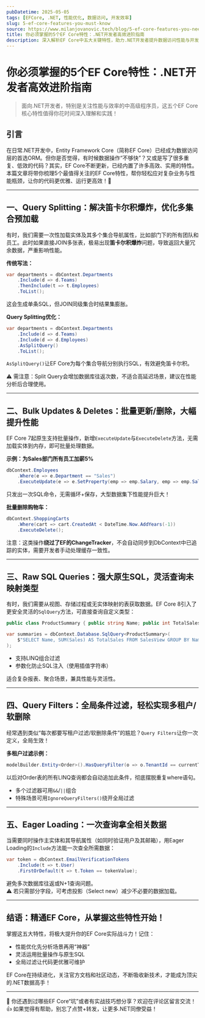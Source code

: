 ```yaml
---
pubDatetime: 2025-05-05
tags: [EFCore, .NET, 性能优化, 数据访问, 开发效率]
slug: 5-ef-core-features-you-must-know
source: https://www.milanjovanovic.tech/blog/5-ef-core-features-you-need-to-know?utm_source=X&utm_medium=social&utm_campaign=05.05.2025
title: 你必须掌握的5个EF Core特性：.NET开发者高效进阶指南
description: 深入解析EF Core中五大关键特性，助力.NET开发者提升数据访问性能与开发效率，解决日常开发痛点，迈向中高级工程师进阶。
---
```


# 你必须掌握的5个EF Core特性：.NET开发者高效进阶指南

> 面向.NET开发者，特别是关注性能与效率的中高级程序员，这五个EF Core核心特性值得你花时间深入理解和实践！

## 引言

在日常.NET开发中，Entity Framework Core（简称EF Core）已经成为数据访问层的首选ORM。但你是否觉得，有时候数据操作“不够快”？又或是写了很多重复、低效的代码？其实，EF Core不断更新，已经内置了许多高效、实用的特性。  
本篇文章将带你梳理5个最值得关注的EF Core特性，帮你轻松应对复杂业务与性能瓶颈，让你的代码更优雅、运行更高效！🚀

---

## 一、Query Splitting：解决笛卡尔积爆炸，优化多集合预加载

有时，我们需要一次性加载实体及其多个集合导航属性，比如部门下的所有团队和员工。此时如果直接JOIN多张表，极易出现**笛卡尔积爆炸**问题，导致返回大量冗余数据，严重影响性能。

**传统写法：**

```csharp
var departments = dbContext.Departments
    .Include(d => d.Teams)
    .ThenInclude(t => t.Employees)
    .ToList();
```

这会生成单条SQL，但JOIN同级集合时结果集膨胀。

**Query Splitting优化：**

```csharp
var departments = dbContext.Departments
    .Include(d => d.Teams)
    .Include(d => d.Employees)
    .AsSplitQuery()
    .ToList();
```

`AsSplitQuery()`让EF Core为每个集合导航分别执行SQL，有效避免笛卡尔积。

⚠️ 需注意：Split Query会增加数据库往返次数，不适合高延迟场景，建议在性能分析后合理使用。

---

## 二、Bulk Updates & Deletes：批量更新/删除，大幅提升性能

EF Core 7起原生支持批量操作，新增`ExecuteUpdate`与`ExecuteDelete`方法，无需加载实体到内存，即可批量处理数据。

**示例：为Sales部门所有员工加薪5%**

```csharp
dbContext.Employees
    .Where(e => e.Department == "Sales")
    .ExecuteUpdate(e => e.SetProperty(emp => emp.Salary, emp => emp.Salary * 1.05));
```

只发出一次SQL命令，无需循环+保存，大型数据集下性能提升巨大！

**批量删除购物车：**

```csharp
dbContext.ShoppingCarts
    .Where(cart => cart.CreatedAt < DateTime.Now.AddYears(-1))
    .ExecuteDelete();
```

注意：这类操作**绕过了EF的ChangeTracker**，不会自动同步到DbContext中已追踪的实体，需要开发者手动处理缓存一致性。

---

## 三、Raw SQL Queries：强大原生SQL，灵活查询未映射类型

有时，我们需要从视图、存储过程或无实体映射的表获取数据。EF Core 8引入了更安全灵活的`SqlQuery`方法，可直接查询自定义类型：

```csharp
public class ProductSummary { public string Name; public int TotalSales; }

var summaries = dbContext.Database.SqlQuery<ProductSummary>(
    $"SELECT Name, SUM(Sales) AS TotalSales FROM SalesView GROUP BY Name"
);
```

- 支持LINQ组合过滤
- 参数化防止SQL注入（使用插值字符串）

适合复杂报表、聚合场景，兼具性能与灵活性。

---

## 四、Query Filters：全局条件过滤，轻松实现多租户/软删除

经常遇到类似“每次都要写租户过滤/软删除条件”的尴尬？`Query Filters`让你一次定义，全局生效！

**多租户过滤示例：**

```csharp
modelBuilder.Entity<Order>().HasQueryFilter(o => o.TenantId == currentTenantId);
```

以后对Order表的所有LINQ查询都会自动追加此条件，彻底摆脱重复where语句。

- 多个过滤器可用`&&`/`||`组合
- 特殊场景可用`IgnoreQueryFilters()`绕开全局过滤

---

## 五、Eager Loading：一次查询拿全相关数据

当需要同时操作主实体和其导航属性（如同时验证用户及其邮箱），用Eager Loading的`Include`方法能一次查全所需数据：

```csharp
var token = dbContext.EmailVerificationTokens
    .Include(t => t.User)
    .FirstOrDefault(t => t.Token == tokenValue);
```

避免多次数据库往返或N+1查询问题。  
⚠️ 若只需部分字段，可考虑投影（Select new）减少不必要的数据加载。

---

## 结语：精通EF Core，从掌握这些特性开始！

掌握这五大特性，将极大提升你的EF Core实际战斗力！记住：

- 性能优化先分析场景再用“神器”
- 灵活运用批量操作与原生SQL
- 全局过滤让代码更优雅可维护

EF Core在持续进化，关注官方文档和社区动态，不断吸收新技术，才能成为顶尖的.NET数据高手！

---

👀 你还遇到过哪些EF Core“坑”或者有实战技巧想分享？欢迎在评论区留言交流！  
👍 如果觉得有帮助，别忘了点赞+转发，让更多.NET同僚受益！
